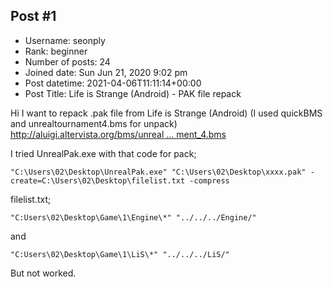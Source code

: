 ## Post #1
- Username: seonply
- Rank: beginner
- Number of posts: 24
- Joined date: Sun Jun 21, 2020 9:02 pm
- Post datetime: 2021-04-06T11:11:14+00:00
- Post Title: Life is Strange (Android) - PAK file repack

Hi I want to repack .pak file from Life is Strange (Android)
(I used quickBMS and unrealtournament4.bms for unpack)
[http://aluigi.altervista.org/bms/unreal ... ment_4.bms](http://aluigi.altervista.org/bms/unreal_tournament_4.bms)

I tried UnrealPak.exe with that code for pack;

```
"C:\Users\02\Desktop\UnrealPak.exe" "C:\Users\02\Desktop\xxxx.pak" -create=C:\Users\02\Desktop\filelist.txt -compress
```


filelist.txt;

```
"C:Users\02\Desktop\Game\1\Engine\*" "../../../Engine/"
```

and

```
"C:Users\02\Desktop\Game\1\LiS\*" "../../../LiS/"
```


But not worked.
